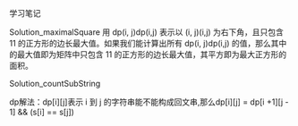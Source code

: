 学习笔记

Solution_maximalSquare 用 dp(i, j)dp(i,j) 表示以 (i, j)(i,j) 为右下角，且只包含 11 的正方形的边长最大值。如果我们能计算出所有 dp(i, j)dp(i,j) 的值，那么其中的最大值即为矩阵中只包含 11 的正方形的边长最大值，其平方即为最大正方形的面积。

Solution_countSubString

dp解法：dp[i][j]表示 i 到 j 的字符串能不能构成回文串,那么dp[i][j] = dp[i +1][j - 1] && (s[i] == s[j])